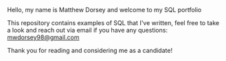 Hello, my name is Matthew Dorsey and welcome to my SQL portfolio

This repository contains examples of SQL that I've written, feel free to take a look and reach out via email if you have any questions: mwdorsey98@gmail.com

Thank you for reading and considering me as a candidate!
